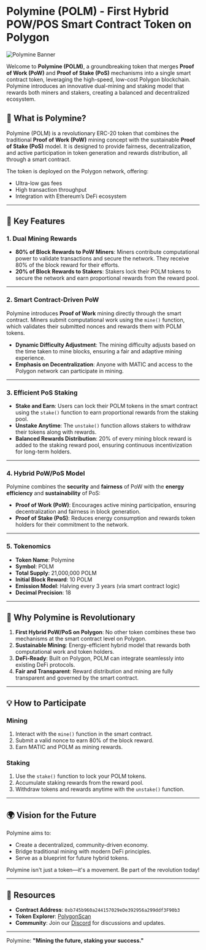 
# Polymine (POLM) - First Hybrid POW/POS Smart Contract Token on Polygon

![Polymine Banner](polymine.png "Polymine - Mining the Future")

Welcome to **Polymine (POLM)**, a groundbreaking token that merges **Proof of Work (PoW)** and **Proof of Stake (PoS)** mechanisms into a single smart contract token, leveraging the high-speed, low-cost Polygon blockchain. Polymine introduces an innovative dual-mining and staking model that rewards both miners and stakers, creating a balanced and decentralized ecosystem.

## 🌟 **What is Polymine?**
Polymine (POLM) is a revolutionary ERC-20 token that combines the traditional **Proof of Work (PoW)** mining concept with the sustainable **Proof of Stake (PoS)** model. It is designed to provide fairness, decentralization, and active participation in token generation and rewards distribution, all through a smart contract.

The token is deployed on the Polygon network, offering:
- Ultra-low gas fees
- High transaction throughput
- Integration with Ethereum’s DeFi ecosystem

---

## 🔑 **Key Features**

### 1. **Dual Mining Rewards**
- **80% of Block Rewards to PoW Miners**: Miners contribute computational power to validate transactions and secure the network. They receive 80% of the block reward for their efforts.
- **20% of Block Rewards to Stakers**: Stakers lock their POLM tokens to secure the network and earn proportional rewards from the reward pool.

---

### 2. **Smart Contract-Driven PoW**
Polymine introduces **Proof of Work** mining directly through the smart contract. Miners submit computational work using the `mine()` function, which validates their submitted nonces and rewards them with POLM tokens.

- **Dynamic Difficulty Adjustment**: The mining difficulty adjusts based on the time taken to mine blocks, ensuring a fair and adaptive mining experience.
- **Emphasis on Decentralization**: Anyone with MATIC and access to the Polygon network can participate in mining.

---

### 3. **Efficient PoS Staking**
- **Stake and Earn**: Users can lock their POLM tokens in the smart contract using the `stake()` function to earn proportional rewards from the staking pool.
- **Unstake Anytime**: The `unstake()` function allows stakers to withdraw their tokens along with rewards.
- **Balanced Rewards Distribution**: 20% of every mining block reward is added to the staking reward pool, ensuring continuous incentivization for long-term holders.

---

### 4. **Hybrid PoW/PoS Model**
Polymine combines the **security** and **fairness** of PoW with the **energy efficiency** and **sustainability** of PoS:
- **Proof of Work (PoW)**: Encourages active mining participation, ensuring decentralization and fairness in block generation.
- **Proof of Stake (PoS)**: Reduces energy consumption and rewards token holders for their commitment to the network.

---

### 5. **Tokenomics**
- **Token Name**: Polymine
- **Symbol**: POLM
- **Total Supply**: 21,000,000 POLM
- **Initial Block Reward**: 10 POLM
- **Emission Model**: Halving every 3 years (via smart contract logic)
- **Decimal Precision**: 18

---

## 🚀 **Why Polymine is Revolutionary**
1. **First Hybrid PoW/PoS on Polygon**: No other token combines these two mechanisms at the smart contract level on Polygon.
2. **Sustainable Mining**: Energy-efficient hybrid model that rewards both computational work and token holders.
3. **DeFi-Ready**: Built on Polygon, POLM can integrate seamlessly into existing DeFi protocols.
4. **Fair and Transparent**: Reward distribution and mining are fully transparent and governed by the smart contract.

---

## 💡 **How to Participate**

### Mining
1. Interact with the `mine()` function in the smart contract.
2. Submit a valid nonce to earn 80% of the block reward.
3. Earn MATIC and POLM as mining rewards.

### Staking
1. Use the `stake()` function to lock your POLM tokens.
2. Accumulate staking rewards from the reward pool.
3. Withdraw tokens and rewards anytime with the `unstake()` function.

---

## 🌍 **Vision for the Future**
Polymine aims to:
- Create a decentralized, community-driven economy.
- Bridge traditional mining with modern DeFi principles.
- Serve as a blueprint for future hybrid tokens.

Polymine isn't just a token—it's a movement. Be part of the revolution today!

---

## 🔗 **Resources**
- **Contract Address**: `0xb745b960a244157029eDe392956a299ddf3F90b3`
- **Token Explorer**: [PolygonScan](https://polygonscan.com/token/0xb745b960a244157029eDe392956a299ddf3F90b3)
- **Community**: Join our [Discord]() for discussions and updates.

---

Polymine: **"Mining the future, staking your success."**
